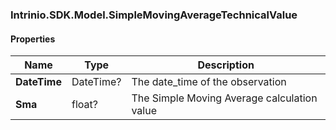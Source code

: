 [//]: # (CLASS:Intrinio.SDK.Model.SimpleMovingAverageTechnicalValue)

[//]: # (KIND:object)

### Intrinio.SDK.Model.SimpleMovingAverageTechnicalValue
#### Properties

[//]: # (START_DEFINITION)

Name | Type | Description
------------ | ------------- | -------------
**DateTime** | DateTime? | The date_time of the observation &nbsp;
**Sma** | float? | The Simple Moving Average calculation value &nbsp;

[//]: # (END_DEFINITION)


